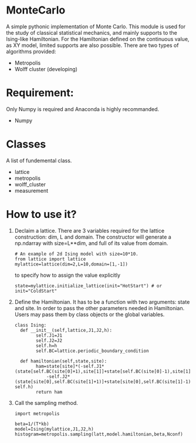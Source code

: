 # MonteCarlo

A simple pythonic implementation of Monte Carlo. This module is used for the study of classical statistical mechanics, and mainly supports to the Ising-like Hamiltonian. For the Hamiltonian defined on the continuous value, as XY model, limited supports are also possible. There are two types of algorithms provided:

* Metropolis
* Wolff cluster (developing) 

# Requirement:
Only Numpy is required and Anaconda is highly recommanded.
* Numpy

# Classes
A list of fundemental class.
* lattice
* metropolis
* wolff_cluster
* measurement

# How to use it?
1. Declaim a lattice. 
    There are 3 variables required for the lattice construction: dim, L and domain. The constructor will generate a np.ndarray with size=L**dim, and full of its value from domain.
    
    ```
    # An example of 2d Ising model with size=10*10.
    from lattice import lattice
    mylattice=lattice(dim=2,L=10,domain=[1,-1])
    ```
    to specify how to assign the value explicitly
    ```
    state=mylattice.initialize_lattice(init="HotStart") # or init="ColdStart"
    ```
2. Define the Hamiltonian. 
    It has to be a function with two arguments: state and site. In order to pass the other parameters needed in Hamiltonian. Users may pass them by class objects or the global variables. 
    ```
    class Ising:
      def __init__(self,lattice,J1,J2,h):
            self.J1=J1
            self.J2=J2
            self.h=h
            self.BC=lattice.periodic_boundary_condition
        
      def hamiltonian(self,state,site):
            ham=state[site]*(-self.J1*(state[self.BC(site[0]+1),site[1]]+state[self.BC(site[0]-1),site[1]])
                -self.J2*(state[site[0],self.BC(site[1]+1)]+state[site[0],self.BC(site[1]-1)])-self.h)
            return ham
    ```
3. Call the sampling method.
    ```
    import metropolis

    beta=1/(T*kb)
    model=Ising(mylattice,J1,J2,h)
    histogram=metropolis.sampling(latt,model.hamiltonian,beta,Nconf)
    ```
